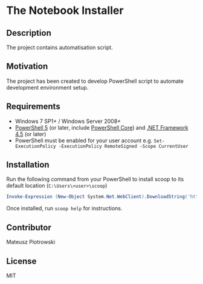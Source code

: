 # The Notebook Installer

## Description

The project contains automatisation script.

## Motivation

The project has been created to develop PowerShell script to automate development environment setup.

## Requirements

- Windows 7 SP1+ / Windows Server 2008+
- [PowerShell 5](https://aka.ms/wmf5download) (or later, include [PowerShell Core](https://docs.microsoft.com/en-us/powershell/scripting/install/installing-powershell-core-on-windows?view=powershell-6)) and [.NET Framework 4.5](https://www.microsoft.com/net/download) (or later)
- PowerShell must be enabled for your user account e.g. `Set-ExecutionPolicy -ExecutionPolicy RemoteSigned -Scope CurrentUser`

## Installation

Run the following command from your PowerShell to install scoop to its default location (`C:\Users\<user>\scoop`)

```powershell
Invoke-Expression (New-Object System.Net.WebClient).DownloadString('https://github.com/mateusz-piotrowski/notebook-installer/blob/master/setup_starter.ps1')
```

Once installed, run `scoop help` for instructions.

## Contributor

Mateusz Piotrowski

## License

MIT
